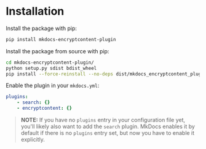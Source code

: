 

# Installation

Install the package with pip:

```bash
pip install mkdocs-encryptcontent-plugin
```

Install the package from source with pip:

```bash
cd mkdocs-encryptcontent-plugin/
python setup.py sdist bdist_wheel
pip install --force-reinstall --no-deps dist/mkdocs_encryptcontent_plugin-3.0.0-py3-none-any.whl
```

Enable the plugin in your `mkdocs.yml`:

```yaml
plugins:
    - search: {}
    - encryptcontent: {}
```
> **NOTE:** If you have no `plugins` entry in your configuration file yet, you'll likely also want to add the `search` plugin.
> MkDocs enables it by default if there is no `plugins` entry set, but now you have to enable it explicitly.
